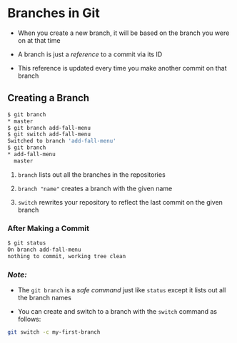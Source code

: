 # Branches in Git

- When you create a new branch, it will be based on the branch you were on at
that time

- A branch is just a *reference* to a commit via its ID

- This reference is updated every time you make another commit on that branch

## Creating a Branch

```bash
$ git branch
* master
$ git branch add-fall-menu
$ git switch add-fall-menu 
Switched to branch 'add-fall-menu'
$ git branch
* add-fall-menu
  master
```

1. ```branch``` lists out all the branches in the repositories

2. ```branch "name"``` creates a branch with the given name

3. ```switch``` rewrites your repository to reflect the last commit on the given
branch

### After Making a Commit

```bash
$ git status
On branch add-fall-menu
nothing to commit, working tree clean
```

### *Note:*

- The ```git branch``` is a *safe command* just like ```status``` except it lists
out all the branch names

- You can create and switch to a branch with the ```switch``` command as follows:

```bash
git switch -c my-first-branch
```
